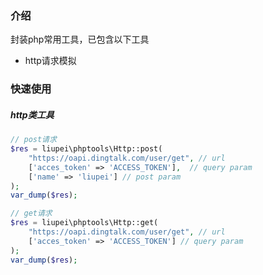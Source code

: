 ### 介绍
封装php常用工具，已包含以下工具
- http请求模拟

### 快速使用
##### http类工具
```php
// post请求
$res = liupei\phptools\Http::post(
    "https://oapi.dingtalk.com/user/get", // url
    ['acces_token' => 'ACCESS_TOKEN'],  // query param
    ['name' => 'liupei'] // post param
);
var_dump($res);

// get请求
$res = liupei\phptools\Http::get(
    "https://oapi.dingtalk.com/user/get", // url
    ['acces_token' => 'ACCESS_TOKEN'] // query param
);
var_dump($res);
```